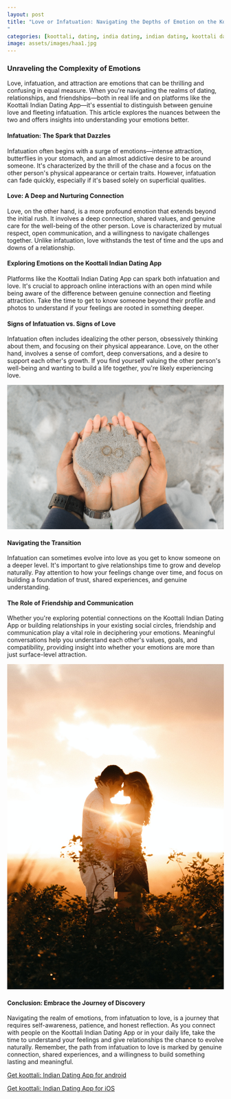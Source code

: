 ```yaml
---
layout: post
title: "Love or Infatuation: Navigating the Depths of Emotion on the Koottali Indian Dating App and Beyond
"
categories: [koottali, dating, india dating, indian dating, koottali dating app]
image: assets/images/haa1.jpg
---
```


### Unraveling the Complexity of Emotions

Love, infatuation, and attraction are emotions that can be thrilling and confusing in equal measure. When you're navigating the realms of dating, relationships, and friendships—both in real life and on platforms like the Koottali Indian Dating App—it's essential to distinguish between genuine love and fleeting infatuation. This article explores the nuances between the two and offers insights into understanding your emotions better.

#### Infatuation: The Spark that Dazzles

Infatuation often begins with a surge of emotions—intense attraction, butterflies in your stomach, and an almost addictive desire to be around someone. It's characterized by the thrill of the chase and a focus on the other person's physical appearance or certain traits. However, infatuation can fade quickly, especially if it's based solely on superficial qualities.

#### Love: A Deep and Nurturing Connection

Love, on the other hand, is a more profound emotion that extends beyond the initial rush. It involves a deep connection, shared values, and genuine care for the well-being of the other person. Love is characterized by mutual respect, open communication, and a willingness to navigate challenges together. Unlike infatuation, love withstands the test of time and the ups and downs of a relationship.

#### Exploring Emotions on the Koottali Indian Dating App

Platforms like the Koottali Indian Dating App can spark both infatuation and love. It's crucial to approach online interactions with an open mind while being aware of the difference between genuine connection and fleeting attraction. Take the time to get to know someone beyond their profile and photos to understand if your feelings are rooted in something deeper.

#### Signs of Infatuation vs. Signs of Love

Infatuation often includes idealizing the other person, obsessively thinking about them, and focusing on their physical appearance. Love, on the other hand, involves a sense of comfort, deep conversations, and a desire to support each other's growth. If you find yourself valuing the other person's well-being and wanting to build a life together, you're likely experiencing love.

![Alt text](/assets/images/ext1.jpg "an image")

#### Navigating the Transition

Infatuation can sometimes evolve into love as you get to know someone on a deeper level. It's important to give relationships time to grow and develop naturally. Pay attention to how your feelings change over time, and focus on building a foundation of trust, shared experiences, and genuine understanding.

#### The Role of Friendship and Communication

Whether you're exploring potential connections on the Koottali Indian Dating App or building relationships in your existing social circles, friendship and communication play a vital role in deciphering your emotions. Meaningful conversations help you understand each other's values, goals, and compatibility, providing insight into whether your emotions are more than just surface-level attraction.

![Alt text](/assets/images/ext2.jpg "an image")

#### Conclusion: Embrace the Journey of Discovery

Navigating the realm of emotions, from infatuation to love, is a journey that requires self-awareness, patience, and honest reflection. As you connect with people on the Koottali Indian Dating App or in your daily life, take the time to understand your feelings and give relationships the chance to evolve naturally. Remember, the path from infatuation to love is marked by genuine connection, shared experiences, and a willingness to build something lasting and meaningful.

[Get koottali: Indian Dating App for android](https://play.google.com/store/apps/details?id=com.koottali.app&hl=en_IN&gl=US)

[Get koottali: Indian Dating App for iOS](https://apps.apple.com/us/app/koottali-connect-with-mallus/id6448742453)
